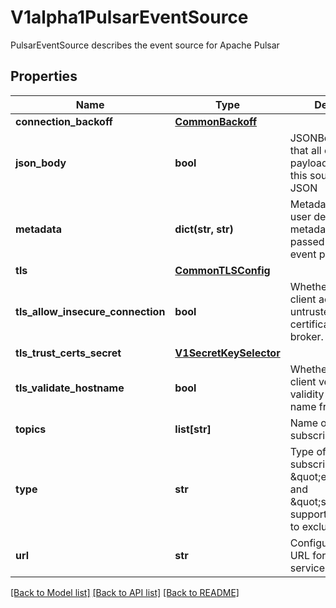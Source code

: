 # V1alpha1PulsarEventSource

PulsarEventSource describes the event source for Apache Pulsar
## Properties
Name | Type | Description | Notes
------------ | ------------- | ------------- | -------------
**connection_backoff** | [**CommonBackoff**](CommonBackoff.md) |  | [optional] 
**json_body** | **bool** | JSONBody specifies that all event body payload coming from this source will be JSON | [optional] 
**metadata** | **dict(str, str)** | Metadata holds the user defined metadata which will passed along the event payload. | [optional] 
**tls** | [**CommonTLSConfig**](CommonTLSConfig.md) |  | [optional] 
**tls_allow_insecure_connection** | **bool** | Whether the Pulsar client accept untrusted TLS certificate from broker. | [optional] 
**tls_trust_certs_secret** | [**V1SecretKeySelector**](V1SecretKeySelector.md) |  | [optional] 
**tls_validate_hostname** | **bool** | Whether the Pulsar client verify the validity of the host name from broker. | [optional] 
**topics** | **list[str]** | Name of the topics to subscribe to. | 
**type** | **str** | Type of the subscription. Only \&quot;exclusive\&quot; and \&quot;shared\&quot; is supported. Defaults to exclusive. | [optional] 
**url** | **str** | Configure the service URL for the Pulsar service. | 

[[Back to Model list]](../README.md#documentation-for-models) [[Back to API list]](../README.md#documentation-for-api-endpoints) [[Back to README]](../README.md)


